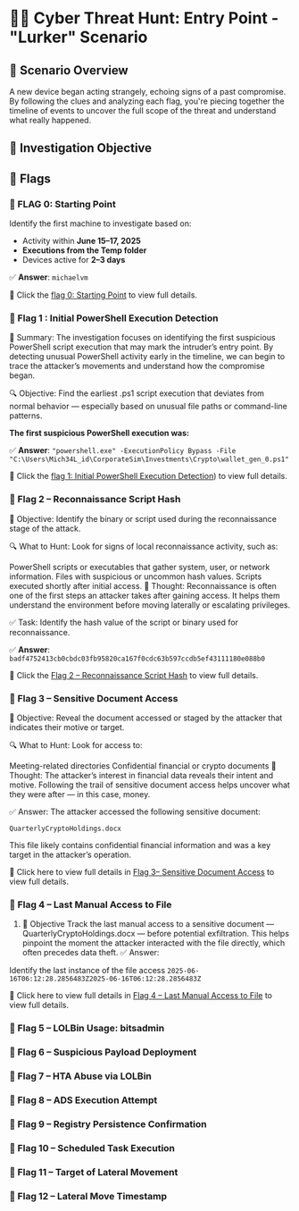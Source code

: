 # 🕵️‍♂️ Cyber Threat Hunt: Entry Point - "Lurker" Scenario

## 📌 Scenario Overview
A new device began acting strangely, echoing signs of a past compromise. By following the clues and analyzing each flag, you're piecing together the timeline of events to uncover the full scope of the threat and understand what really happened.

## 🎯 Investigation Objective

## 🚩 Flags

### 🚩 FLAG 0: Starting Point
Identify the first machine to investigate based on:
- Activity within **June 15–17, 2025**
- **Executions from the Temp folder**
- Devices active for **2–3 days**

✅ **Answer**: `michaelvm`

🔗 Click the [flag 0: Starting Point](https://github.com/SruthinagaK/ThreatHunt-Lurker/blob/main/Flag_0.md) to view full details.

### 🚩 Flag 1 : Initial PowerShell Execution Detection

🧠 Summary:
The investigation focuses on identifying the first suspicious PowerShell script execution that may mark the intruder’s entry point. By detecting unusual PowerShell activity early in the timeline, we can begin to trace the attacker’s movements and understand how the compromise began.

🔍 Objective:
Find the earliest .ps1 script execution that deviates from normal behavior — especially based on unusual file paths or command-line patterns.

**The first suspicious PowerShell execution was:**

✅ **Answer**: 
`"powershell.exe" -ExecutionPolicy Bypass -File "C:\Users\Mich34L_id\CorporateSim\Investments\Crypto\wallet_gen_0.ps1" `

🔗 Click the [flag 1:  Initial PowerShell Execution Detection](https://github.com/SruthinagaK/ThreatHunt-Lurker/blob/main/flag_1.md)) to view full details.
### 🚩 Flag 2 – Reconnaissance Script Hash
🎯 Objective:
Identify the binary or script used during the reconnaissance stage of the attack.

🔍 What to Hunt:
Look for signs of local reconnaissance activity, such as:

PowerShell scripts or executables that gather system, user, or network information.
Files with suspicious or uncommon hash values.
Scripts executed shortly after initial access.
💭 Thought:
Reconnaissance is often one of the first steps an attacker takes after gaining access. It helps them understand the environment before moving laterally or escalating privileges.

✅ Task:
Identify the hash value of the script or binary used for reconnaissance.

✅ **Answer**: 
`badf4752413cb0cbdc03fb95820ca167f0cdc63b597ccdb5ef43111180e088b0 `

🔗 Click the [Flag 2 – Reconnaissance Script Hash](https://github.com/SruthinagaK/ThreatHunt-Lurker/blob/main/flag_2.md)  to view full details.


### 🚩 Flag 3 – Sensitive Document Access

🎯 Objective:
Reveal the document accessed or staged by the attacker that indicates their motive or target.

🔍 What to Hunt:
Look for access to:

Meeting-related directories
Confidential financial or crypto documents
💭 Thought:
The attacker’s interest in financial data reveals their intent and motive. Following the trail of sensitive document access helps uncover what they were after — in this case, money.

✅ Answer:
The attacker accessed the following sensitive document:

`QuarterlyCryptoHoldings.docx `

This file likely contains confidential financial information and was a key target in the attacker’s operation.

🔗 Click here to view full details in [Flag 3– Sensitive Document Access](https://github.com/SruthinagaK/ThreatHunt-Lurker/blob/main/flag_3.md) to view full details.

### 🚩 Flag 4 – Last Manual Access to File
1. 🎯 Objective
Track the last manual access to a sensitive document — QuarterlyCryptoHoldings.docx — before potential exfiltration. This helps pinpoint the moment the attacker interacted with the file directly, which often precedes data theft.
✅ Answer:

Identify the last instance of the file access `2025-06-16T06:12:28.2856483Z2025-06-16T06:12:28.2856483Z `

🔗 Click here to view full details in [Flag 4  – Last Manual Access to File](https://github.com/SruthinagaK/ThreatHunt-Lurker/blob/main/flag_4.md) to view full details.

### 🚩 Flag 5 – LOLBin Usage: bitsadmin


### 🚩 Flag 6 – Suspicious Payload Deployment


### 🚩 Flag 7 – HTA Abuse via LOLBin


### 🚩 Flag 8 – ADS Execution Attempt


### 🚩 Flag 9 – Registry Persistence Confirmation


### 🚩 Flag 10 – Scheduled Task Execution


### 🚩 Flag 11 – Target of Lateral Movement


### 🚩 Flag 12 – Lateral Move Timestamp






